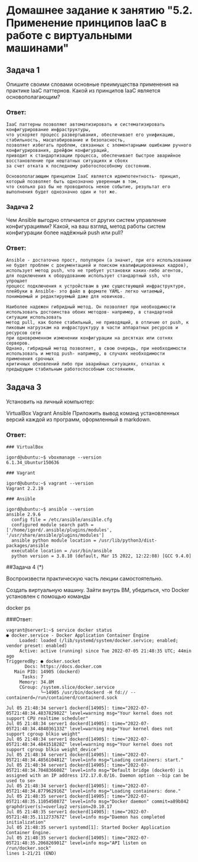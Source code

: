 # Домашнее задание к занятию "5.2. Применение принципов IaaC в работе с виртуальными машинами"

## Задача 1

Опишите своими словами основные преимущества применения на практике IaaC паттернов.
Какой из принципов IaaC является основополагающим?

### Ответ:
```
IaaC паттерны позволяют автоматизировать и систематизировать конфигурирование инфраструктуры,
что ускоряет процесс развертывания, обеспечивает его унификацию, стабильность, масштабирование и безопасность, 
позволяет избегать проблем, связанных с элементарными ошибками ручного конфигурирования, дрейфом конфигураций,
приводит к стандартизации процесса, обеспечивает быстрое аварийное восстановление при нештатных ситуациях и сбоях 
за счет отката к последнему работоспособному состоянию.

Основополагающим принципом IaaC является идемпотентность- принцип, который позволяет быть однозначно уверенным в том,
что сколько раз бы не проводилось некое событие, результат его выполнения будет однозначно один и тот же.
```

### Задача 2

Чем Ansible выгодно отличается от других систем управление конфигурациями?
Какой, на ваш взгляд, метод работы систем конфигурации более надёжный push или pull?

### Ответ:
```
Ansible - достаточно прост, популярен (а значит, при его использовании не будет проблем с документацией и поиском квалифицированных кадров),
использует метод push, что не требует установки каких-либо агентов, для подключения к оборудованию использует стандартный ssh, что упрощает 
процесс подключения к устройствам в уже существующей инфраструктуре,
плейбуки в Ansible- это файл в формате YAML- легко читаемый, понимаемый и редактируемый даже для новичков.

Наиболее надежен гибридный метод. Он позволяет при необходимости использовать достоинства обоих методов- например, в стандартной ситуации использовать
метод pull, как более стабильный, не приводящий, в отличие от push, к пиковым нагрузкам на инфраструктуру в части аппаратных ресурсов и ресурсов сети
при одновременном изменении конфигурации на десятках или сотнях серверов.
Однако, гибридный метод позволяет, в свою очередь, при необходимости использовать и метод push- например, в случаях необходимости применения срочных 
критичных обновлений либо при аварийных ситуациях, откатах к предыдущим стабильным работоспособным состояниям.
```

## Задача 3

Установить на личный компьютер:

VirtualBox
Vagrant
Ansible
Приложить вывод команд установленных версий каждой из программ, оформленный в markdown.

### Ответ:
```
### VirtualBox

igord@ubuntu:~$ vboxmanage --version
6.1.34_Ubuntur150636

### Vagrant

igord@ubuntu:~$ vagrant --version
Vagrant 2.2.19

### Ansible

igord@ubuntu:~$ ansible --version
ansible 2.9.6
  config file = /etc/ansible/ansible.cfg
  configured module search path = ['/home/igord/.ansible/plugins/modules', '/usr/share/ansible/plugins/modules']
  ansible python module location = /usr/lib/python3/dist-packages/ansible
  executable location = /usr/bin/ansible
  python version = 3.8.10 (default, Mar 15 2022, 12:22:08) [GCC 9.4.0]

```

##Задача 4 (*)

Воспроизвести практическую часть лекции самостоятельно.

Создать виртуальную машину.
Зайти внутрь ВМ, убедиться, что Docker установлен с помощью команды

docker ps

###Ответ:
```
vagrant@server1:~$ service docker status
● docker.service - Docker Application Container Engine
     Loaded: loaded (/lib/systemd/system/docker.service; enabled; vendor preset: enabled)
     Active: active (running) since Tue 2022-07-05 21:48:35 UTC; 44min ago
TriggeredBy: ● docker.socket
       Docs: https://docs.docker.com
   Main PID: 14905 (dockerd)
      Tasks: 7
     Memory: 34.8M
     CGroup: /system.slice/docker.service
             └─14905 /usr/bin/dockerd -H fd:// --containerd=/run/containerd/containerd.sock

Jul 05 21:48:34 server1 dockerd[14905]: time="2022-07-05T21:48:34.483782982Z" level=warning msg="Your kernel does not support CPU realtime scheduler"
Jul 05 21:48:34 server1 dockerd[14905]: time="2022-07-05T21:48:34.484036133Z" level=warning msg="Your kernel does not support cgroup blkio weight"
Jul 05 21:48:34 server1 dockerd[14905]: time="2022-07-05T21:48:34.484151828Z" level=warning msg="Your kernel does not support cgroup blkio weight_device"
Jul 05 21:48:34 server1 dockerd[14905]: time="2022-07-05T21:48:34.485610481Z" level=info msg="Loading containers: start."
Jul 05 21:48:34 server1 dockerd[14905]: time="2022-07-05T21:48:34.704836608Z" level=info msg="Default bridge (docker0) is assigned with an IP address 172.17.0.0/16. Daemon option --bip can be used to se>
Jul 05 21:48:34 server1 dockerd[14905]: time="2022-07-05T21:48:34.877962916Z" level=info msg="Loading containers: done."
Jul 05 21:48:35 server1 dockerd[14905]: time="2022-07-05T21:48:35.110545087Z" level=info msg="Docker daemon" commit=a89b842 graphdriver(s)=overlay2 version=20.10.17
Jul 05 21:48:35 server1 dockerd[14905]: time="2022-07-05T21:48:35.111273767Z" level=info msg="Daemon has completed initialization"
Jul 05 21:48:35 server1 systemd[1]: Started Docker Application Container Engine.
Jul 05 21:48:35 server1 dockerd[14905]: time="2022-07-05T21:48:35.206826901Z" level=info msg="API listen on /run/docker.sock"
lines 1-21/21 (END)

```

